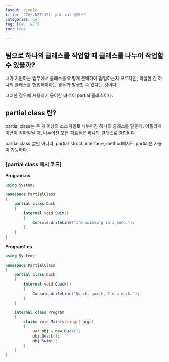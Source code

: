 ```yaml
---
layout: single
title:  "C#/.NET(15): partial 클래스"
categories: C#
tag: [C#, .NET]
toc: true 

---
```


## 팀으로 하나의 클래스를 작업할 때 클래스를 나누어 작업할 수 있을까?


내가 지원하는 업무에서 클래스를 어떻게 분배하여 협업하는지 모르지만, 확실한 건 하나의 클래스를 협업해야하는 경우가 발생할 수 있다는 것이다.

그러한 경우에 사용하기 용이한 녀석이 partial 클래스이다.







## partial class 란?

partial class는 두 개 이상의 소스파일로 나누어진 하나의 클래스를 말한다. 어플리케이션이 컴파일될 때, 나누어진 모든 파트들은 하나의 클래스로 결합된다. 

partial class 뿐만 아니라, partial struct, interface, method에서도 partial은 사용이 가능하다.







### [partial class 예시 코드]

**Program.cs**

```c#
using System;

namespace PartialClass
{
	partial class Duck
	{
		internal void Swim()
		{
			Console.WriteLine("I'm swimming in a pond.");
		}
	}
}
```







**Program1.cs**

```c#
using System;

namespace PartialClass
{
	partial class Duck
	{
		internal void Quack()
		{
			Console.WriteLine("Quack, quack, I'm a duck.");
		}
	}

	internal class Program
	{
		static void Main(string[] args)
		{
			var obj = new Duck();
			obj.Quack();
			obj.Swim();
		}
	}
}
```

